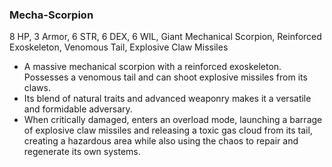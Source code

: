### Mecha-Scorpion
8 HP, 3 Armor, 6 STR, 6 DEX, 6 WIL, Giant Mechanical Scorpion, Reinforced Exoskeleton, Venomous Tail, Explosive Claw Missiles

- A massive mechanical scorpion with a reinforced exoskeleton. Possesses a venomous tail and can shoot explosive missiles from its claws.
- Its blend of natural traits and advanced weaponry makes it a versatile and formidable adversary.
- When critically damaged, enters an overload mode, launching a barrage of explosive claw missiles and releasing a toxic gas cloud from its tail, creating a hazardous area while also using the chaos to repair and regenerate its own systems.

